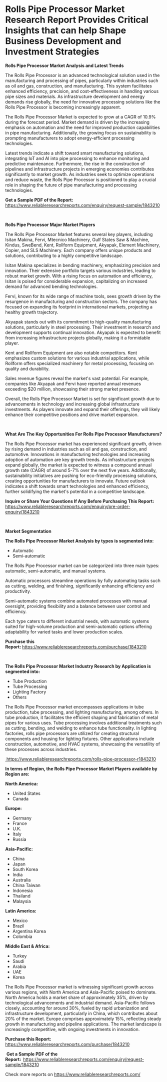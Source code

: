 <p><h1>Rolls Pipe Processor Market Research Report Provides Critical Insights that can help Shape Business Development and Investment Strategies</h1></p><p><strong>Rolls Pipe Processor Market Analysis and Latest Trends</strong></p>
<p><p>The Rolls Pipe Processor is an advanced technological solution used in the manufacturing and processing of pipes, particularly within industries such as oil and gas, construction, and manufacturing. This system facilitates enhanced efficiency, precision, and cost-effectiveness in handling various pipe sizes and materials. As infrastructure development and energy demands rise globally, the need for innovative processing solutions like the Rolls Pipe Processor is becoming increasingly apparent.</p><p>The Rolls Pipe Processor Market is expected to grow at a CAGR of 10.9% during the forecast period. Market demand is driven by the increasing emphasis on automation and the need for improved production capabilities in pipe manufacturing. Additionally, the growing focus on sustainability is prompting manufacturers to adopt energy-efficient processing technologies. </p><p>Latest trends indicate a shift toward smart manufacturing solutions, integrating IoT and AI into pipe processing to enhance monitoring and predictive maintenance. Furthermore, the rise in the construction of pipelines and infrastructure projects in emerging economies contributes significantly to market growth. As industries seek to optimize operations and reduce waste, the Rolls Pipe Processor is positioned to play a crucial role in shaping the future of pipe manufacturing and processing technologies.</p></p>
<p><strong>Get a Sample PDF of the Report:&nbsp;</strong> <a href="https://www.reliableresearchreports.com/enquiry/request-sample/1843210?utm_campaign=2609&utm_medium=2&utm_source=Github&utm_content=ia&utm_term=28022025&utm_id=rolls-pipe-processor">https://www.reliableresearchreports.com/enquiry/request-sample/1843210</a></p>
<p>&nbsp;</p>
<p><strong>Rolls Pipe Processor Major Market Players</strong></p>
<p><p>The Rolls Pipe Processor Market features several key players, including Isitan Makina, Fervi, Mtecnico Machinery, Gulf States Saw & Machine, Kindus, SweBend, Kent, Rollform Equipment, Akyapak, Element Machinery, Copier, and SLS Machinery. Each company offers unique products and solutions, contributing to a highly competitive landscape.</p><p>Isitan Makina specializes in bending machinery, emphasizing precision and innovation. Their extensive portfolio targets various industries, leading to robust market growth. With a rising focus on automation and efficiency, Isitan is poised for considerable expansion, capitalizing on increased demand for advanced bending technologies.</p><p>Fervi, known for its wide range of machine tools, sees growth driven by the resurgence in manufacturing and construction sectors. The company has focused on expanding its footprint in international markets, projecting a healthy growth trajectory.</p><p>Akyapak stands out with its commitment to high-quality manufacturing solutions, particularly in steel processing. Their investment in research and development supports continual innovation. Akyapak is expected to benefit from increasing infrastructure projects globally, making it a formidable player.</p><p>Kent and Rollform Equipment are also notable competitors. Kent emphasizes custom solutions for various industrial applications, while Rollform offers specialized machinery for metal processing, focusing on quality and durability.</p><p>Sales revenue figures reveal the market's vast potential. For example, companies like Akyapak and Fervi have reported annual revenues exceeding $20 million, showcasing their strong market presence.</p><p>Overall, the Rolls Pipe Processor Market is set for significant growth due to advancements in technology and increasing global infrastructure investments. As players innovate and expand their offerings, they will likely enhance their competitive positions and drive market expansion.</p></p>
<p>&nbsp;</p>
<p><strong>What Are The Key Opportunities For Rolls Pipe Processor Manufacturers?</strong></p>
<p><p>The Rolls Pipe Processor market has experienced significant growth, driven by rising demand in industries such as oil and gas, construction, and automotive. Innovations in manufacturing technologies and increasing adoption of automation are key growth trends. As infrastructure projects expand globally, the market is expected to witness a compound annual growth rate (CAGR) of around 5-7% over the next five years. Additionally, sustainability initiatives are pushing for eco-friendly processing solutions, creating opportunities for manufacturers to innovate. Future outlook indicates a shift towards smart technologies and enhanced efficiency, further solidifying the market's potential in a competitive landscape.</p></p>
<p><strong>Inquire or Share Your Questions If Any Before Purchasing This Report:</strong> <a href="https://www.reliableresearchreports.com/enquiry/pre-order-enquiry/1843210?utm_campaign=2609&utm_medium=2&utm_source=Github&utm_content=ia&utm_term=28022025&utm_id=rolls-pipe-processor">https://www.reliableresearchreports.com/enquiry/pre-order-enquiry/1843210</a></p>
<p>&nbsp;</p>
<p><strong>Market Segmentation</strong></p>
<p><strong>The Rolls Pipe Processor Market Analysis by types is segmented into:</strong></p>
<p><ul><li>Automatic</li><li>Semi-automatic</li></ul></p>
<p><p>The Rolls Pipe Processor market can be categorized into three main types: automatic, semi-automatic, and manual systems. </p><p>Automatic processors streamline operations by fully automating tasks such as cutting, welding, and finishing, significantly enhancing efficiency and productivity. </p><p>Semi-automatic systems combine automated processes with manual oversight, providing flexibility and a balance between user control and efficiency. </p><p>Each type caters to different industrial needs, with automatic systems suited for high-volume production and semi-automatic options offering adaptability for varied tasks and lower production scales.</p></p>
<p><strong>Purchase this Report:&nbsp;</strong><a href="https://www.reliableresearchreports.com/purchase/1843210?utm_campaign=2609&utm_medium=2&utm_source=Github&utm_content=ia&utm_term=28022025&utm_id=rolls-pipe-processor">https://www.reliableresearchreports.com/purchase/1843210</a></p>
<p>&nbsp;</p>
<p><strong>The Rolls Pipe Processor Market Industry Research by Application is segmented into:</strong></p>
<p><ul><li>Tube Production</li><li>Tube Processing</li><li>Lighting Factory</li><li>Others</li></ul></p>
<p><p>The Rolls Pipe Processor market encompasses applications in tube production, tube processing, and lighting manufacturing, among others. In tube production, it facilitates the efficient shaping and fabrication of metal pipes for various uses. Tube processing involves additional treatments such as cutting, bending, and welding to enhance tube functionality. In lighting factories, rolls pipe processors are utilized for creating structural components and housing for lighting fixtures. Other applications include construction, automotive, and HVAC systems, showcasing the versatility of these processes across industries.</p></p>
<p><a href="https://www.reliableresearchreports.com/rolls-pipe-processor-r1843210?utm_campaign=2609&utm_medium=2&utm_source=Github&utm_content=ia&utm_term=28022025&utm_id=rolls-pipe-processor">&nbsp;https://www.reliableresearchreports.com/rolls-pipe-processor-r1843210</a></p>
<p><strong>In terms of Region, the Rolls Pipe Processor Market Players available by Region are:</strong></p>
<p>
    <p> <strong> North America: </strong>
        <ul>
            <li>United States</li>
            <li>Canada</li>
        </ul>
        </p> 
    <p> <strong> Europe: </strong>
        <ul>
            <li>Germany</li>
            <li>France</li>
            <li>U.K.</li>
            <li>Italy</li>
            <li>Russia</li>
        </ul>
        </p> 
    <p> <strong> Asia-Pacific: </strong>
        <ul>
            <li>China</li>
            <li>Japan</li>
            <li>South Korea</li>
            <li>India</li>
            <li>Australia</li>
            <li>China Taiwan</li>
            <li>Indonesia</li>
            <li>Thailand</li>
            <li>Malaysia</li>
        </ul>
        </p> 
    <p> <strong> Latin America: </strong>
        <ul>
            <li>Mexico</li>
            <li>Brazil</li>
            <li>Argentina Korea</li>
            <li>Colombia</li>
        </ul>
        </p> 
    <p> <strong> Middle East & Africa: </strong>
        <ul>
            <li>Turkey</li>
            <li>Saudi</li>
            <li>Arabia</li>
            <li>UAE</li>
            <li>Korea</li>
        </ul>
    </p>
    </p>
<p><p>The Rolls Pipe Processor market is witnessing significant growth across various regions, with North America and Asia-Pacific poised to dominate. North America holds a market share of approximately 35%, driven by technological advancements and industrial demand. Asia-Pacific follows closely, accounting for around 30%, fueled by rapid urbanization and infrastructure development, particularly in China, which contributes about 20% of the market. Europe comprises approximately 15%, reflecting steady growth in manufacturing and pipeline applications. The market landscape is increasingly competitive, with ongoing investments in innovation.</p></p>
<p><strong>Purchase this Report: </strong><a href="https://www.reliableresearchreports.com/purchase/1843210?utm_campaign=2609&utm_medium=2&utm_source=Github&utm_content=ia&utm_term=28022025&utm_id=rolls-pipe-processor">https://www.reliableresearchreports.com/purchase/1843210</a></p>
<p>&nbsp;<strong>Get a Sample PDF of the Report:&nbsp;&nbsp;</strong><a href="https://www.reliableresearchreports.com/enquiry/request-sample/1843210?utm_campaign=2609&utm_medium=2&utm_source=Github&utm_content=ia&utm_term=28022025&utm_id=rolls-pipe-processor">https://www.reliableresearchreports.com/enquiry/request-sample/1843210</a></p>
<p><strong></strong></p>
<p>Check more reports on <a href="https://www.reliableresearchreports.com/?utm_campaign=2609&utm_medium=2&utm_source=Github&utm_content=ia&utm_term=28022025&utm_id=rolls-pipe-processor">https://www.reliableresearchreports.com/</a></p>